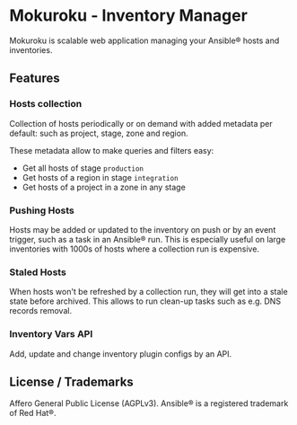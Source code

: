 # Mokuroku - Inventory Manager

Mokuroku is scalable web application managing your Ansible® hosts and inventories. 

## Features

### Hosts collection

Collection of hosts periodically or on demand with added metadata per default: such as project, stage, zone and region.

These metadata allow to make queries and filters easy:

- Get all hosts of stage `production`
- Get hosts of a region in stage `integration`
- Get hosts of a project in a zone in any stage

### Pushing Hosts

Hosts may be added or updated to the inventory on push or by an event trigger, such as a task in an Ansible® run. This is especially useful on large inventories with 1000s of hosts where a collection run is expensive.

### Staled Hosts

When hosts won't be refreshed by a collection run, they will get into a stale state before archived. This allows to run clean-up tasks such as e.g. DNS records removal.

### Inventory Vars API

Add, update and change inventory plugin configs by an API.

## License / Trademarks

Affero General Public License (AGPLv3). Ansible® is a registered trademark of Red Hat®.

